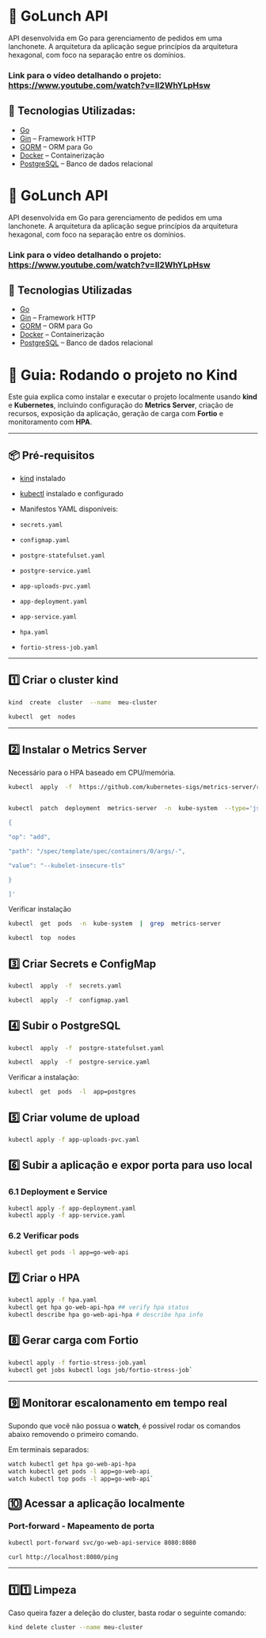 # 🍔 GoLunch API

API desenvolvida em Go para gerenciamento de pedidos em uma lanchonete. A arquitetura da aplicação segue princípios da arquitetura hexagonal, com foco na separação entre os domínios.

### Link para o vídeo detalhando o projeto: https://www.youtube.com/watch?v=Il2WhYLpHsw

## 🧰 Tecnologias Utilizadas:

- [Go](https://golang.org/)
- [Gin](https://github.com/gin-gonic/gin) – Framework HTTP
- [GORM](https://gorm.io/) – ORM para Go
- [Docker](https://www.docker.com/) – Containerização
- [PostgreSQL](https://www.postgresql.org/) – Banco de dados relacional

# 🍔 GoLunch API

  

API desenvolvida em Go para gerenciamento de pedidos em uma lanchonete. A arquitetura da aplicação segue princípios da arquitetura hexagonal, com foco na separação entre os domínios.

### Link para o vídeo detalhando o projeto: https://www.youtube.com/watch?v=Il2WhYLpHsw

## 🧰 Tecnologias Utilizadas

- [Go](https://golang.org/)
- [Gin](https://github.com/gin-gonic/gin) – Framework HTTP
- [GORM](https://gorm.io/) – ORM para Go
- [Docker](https://www.docker.com/) – Containerização
- [PostgreSQL](https://www.postgresql.org/) – Banco de dados relacional

# 🚀 Guia: Rodando o projeto no Kind

Este guia explica como instalar e executar o projeto localmente usando **kind** e **Kubernetes**, incluindo configuração do **Metrics Server**, criação de recursos, exposição da aplicação, geração de carga com **Fortio** e monitoramento com **HPA**.

---

## 📦 Pré-requisitos


- [kind](https://kind.sigs.k8s.io/) instalado
- [kubectl](https://kubernetes.io/docs/tasks/tools/) instalado e configurado

- Manifestos YAML disponíveis:

-  `secrets.yaml`
-  `configmap.yaml`
-  `postgre-statefulset.yaml`
-  `postgre-service.yaml`
-  `app-uploads-pvc.yaml`
-  `app-deployment.yaml`
-  `app-service.yaml` 
-  `hpa.yaml`
-  `fortio-stress-job.yaml`

---

## 1️⃣ Criar o cluster kind


```bash
kind  create  cluster  --name  meu-cluster

kubectl  get  nodes
```

---

## 2️⃣ Instalar o Metrics Server

Necessário para o HPA baseado em CPU/memória.

```bash
kubectl  apply  -f  https://github.com/kubernetes-sigs/metrics-server/releases/latest/download/components.yaml


kubectl  patch  deployment  metrics-server  -n  kube-system  --type='json'  -p='[

{

"op": "add",

"path": "/spec/template/spec/containers/0/args/-",

"value": "--kubelet-insecure-tls"

}

]'
```

Verificar instalação

```bash
kubectl  get  pods  -n  kube-system  |  grep  metrics-server

kubectl  top  nodes
```

## 3️⃣ Criar Secrets e ConfigMap

```bash
kubectl  apply  -f  secrets.yaml

kubectl  apply  -f  configmap.yaml
```
  
## 4️⃣ Subir o PostgreSQL

```bash
kubectl  apply  -f  postgre-statefulset.yaml

kubectl  apply  -f  postgre-service.yaml
```

Verificar a instalação:

```bash
kubectl  get  pods  -l  app=postgres
```

## 5️⃣ Criar volume de upload

```bash
kubectl apply -f app-uploads-pvc.yaml
```

## 6️⃣ Subir a aplicação e expor porta para uso local

### 6.1 Deployment e Service

```bash
kubectl apply -f app-deployment.yaml
kubectl apply -f app-service.yaml
```

### 6.2 Verificar pods

```bash
kubectl get pods -l app=go-web-api
```

## 7️⃣ Criar o HPA

```bash
kubectl apply -f hpa.yaml
kubectl get hpa go-web-api-hpa ## verify hpa status
kubectl describe hpa go-web-api-hpa # describe hpa info
```

## 8️⃣ Gerar carga com Fortio

```bash
kubectl apply -f fortio-stress-job.yaml
kubectl get jobs kubectl logs job/fortio-stress-job`
```

----------

## 9️⃣ Monitorar escalonamento em tempo real

Supondo que você não possua o **watch**, é possível rodar os comandos abaixo removendo o primeiro comando.

Em terminais separados:
```bash
watch kubectl get hpa go-web-api-hpa
watch kubectl get pods -l app=go-web-api
watch kubectl top pods -l app=go-web-api`
```
## 🔟 Acessar a aplicação localmente

###  Port-forward - Mapeamento de porta

```bash
kubectl port-forward svc/go-web-api-service 8080:8080
```

```bash
curl http://localhost:8080/ping
```

----------

## 1️⃣1️⃣ Limpeza

Caso queira fazer a deleção do cluster, basta rodar o seguinte comando:

```bash
kind delete cluster --name meu-cluster
```

